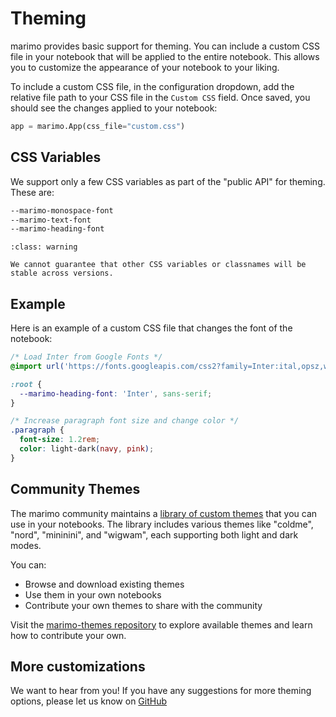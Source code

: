 # Theming

marimo provides basic support for theming. You can include a custom CSS file in your notebook that will be applied to the entire notebook. This allows you to customize the appearance of your notebook to your liking.

To include a custom CSS file, in the configuration dropdown, add the relative file path to your CSS file in the `Custom CSS` field. Once saved, you should see the changes applied to your notebook:

```python
app = marimo.App(css_file="custom.css")
```

## CSS Variables

We support only a few CSS variables as part of the "public API" for theming. These are:

```css
--marimo-monospace-font
--marimo-text-font
--marimo-heading-font
```

```{admonition} Other CSS Variables
:class: warning

We cannot guarantee that other CSS variables or classnames will be stable across versions.
```

## Example

Here is an example of a custom CSS file that changes the font of the notebook:

```css
/* Load Inter from Google Fonts */
@import url('https://fonts.googleapis.com/css2?family=Inter:ital,opsz,wght@0,14..32,100..900;1,14..32,100..900&display=swap');

:root {
  --marimo-heading-font: 'Inter', sans-serif;
}

/* Increase paragraph font size and change color */
.paragraph {
  font-size: 1.2rem;
  color: light-dark(navy, pink);
}
```

## Community Themes

The marimo community maintains a [library of custom themes](https://github.com/metaboulie/marimo-themes) that you can use in your notebooks. The library includes various themes like "coldme", "nord", "mininini", and "wigwam", each supporting both light and dark modes.

You can:
- Browse and download existing themes
- Use them in your own notebooks
- Contribute your own themes to share with the community

Visit the [marimo-themes repository](https://github.com/metaboulie/marimo-themes) to explore available themes and learn how to contribute your own.

## More customizations

We want to hear from you! If you have any suggestions for more theming options, please let us know on [GitHub](https://github.com/marimo-team/marimo/discussions)
